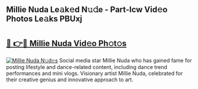 ## Millie Nuda Le𝚊k𝚎d N𝚞𝚍e - Part-Icw Vid𝚎o Photos Le𝚊ks PBUxj

# <h2><a href="http://fbeoo2.evod.top/?m=Millie+Nuda">🔗 👉🔴 Millie Nuda Vid𝚎o Ph𝚘t𝚘s</a></h2>

[![Millie Nuda N𝚞d𝚎s](https://i.imgur.com/8V9OHl7.gif)](http://fbeoo2.evod.top/?m=Millie+Nuda)
Social media star Millie Nuda who has gained fame for posting lifestyle and dance-related content, including dance trend performances and mini vlogs. Visionary artist Millie Nuda, celebrated for their creative genius and innovative approach to art. 
